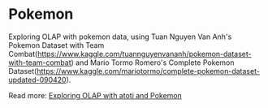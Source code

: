 # Pokemon

Exploring OLAP with pokemon data, using Tuan Nguyen Van Anh's Pokemon Dataset with Team Combat(https://www.kaggle.com/tuannguyenvananh/pokemon-dataset-with-team-combat) and Mario Tormo Romero's Complete Pokemon Dataset(https://www.kaggle.com/mariotormo/complete-pokemon-dataset-updated-090420).

Read more: [Exploring OLAP with atoti and Pokemon](https://medium.com/atoti/)
